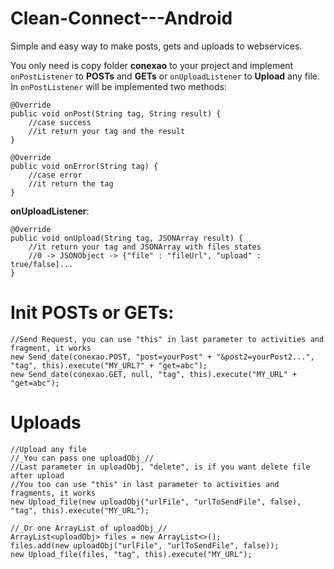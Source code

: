 # Clean-Connect---Android
Simple and easy way to make posts, gets and uploads to webservices.

You only need is copy folder **conexao** to your project and implement `onPostListener` to **POSTs** and **GETs** or `onUploadListener` to **Upload** any file.
In `onPostListener` will be implemented two methods:

    @Override
    public void onPost(String tag, String result) {
        //case success
        //it return your tag and the result
    }

    @Override
    public void onError(String tag) {
        //case error
        //it return the tag
    }
    
**onUploadListener**:

    @Override
    public void onUpload(String tag, JSONArray result) {
        //it return your tag and JSONArray with files states
        //0 -> JSONObject -> {"file" : "fileUrl", "upload" : true/false]...
    }
    
# Init **POSTs** or **GETs**:

    //Send Request, you can use "this" in last parameter to activities and fragment, it works
    new Send_date(conexao.POST, "post=yourPost" + "&post2=yourPost2...", "tag", this).execute("MY_URL?" + "get=abc");
    new Send_date(conexao.GET, null, "tag", this).execute("MY_URL" + "get=abc");
        
# Uploads

    //Upload any file
    //_You can pass one uploadObj_//
    //Last parameter in uploadObj, "delete", is if you want delete file after upload
    //You too can use "this" in last parameter to activities and fragments, it works
    new Upload_file(new uploadObj("urlFile", "urlToSendFile", false), "tag", this).execute("MY_URL");

    //_Or one ArrayList of uploadObj_//
    ArrayList<uploadObj> files = new ArrayList<>();
    files.add(new uploadObj("urlFile", "urlToSendFile", false));
    new Upload_file(files, "tag", this).execute("MY_URL");
